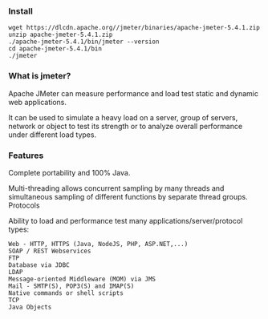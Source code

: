 ### Install

```shell
wget https://dlcdn.apache.org//jmeter/binaries/apache-jmeter-5.4.1.zip
unzip apache-jmeter-5.4.1.zip
./apache-jmeter-5.4.1/bin/jmeter --version
cd apache-jmeter-5.4.1/bin
./jmeter
```


### What is jmeter?

Apache JMeter can measure performance and load test static and dynamic web applications.

It can be used to simulate a heavy load on a server, group of servers, network or object to test its strength or to analyze overall performance under different load types.

### Features

Complete portability and 100% Java.

Multi-threading allows concurrent sampling by many threads and simultaneous sampling of different functions by separate thread groups.
Protocols

Ability to load and performance test many applications/server/protocol types:

    Web - HTTP, HTTPS (Java, NodeJS, PHP, ASP.NET,...)
    SOAP / REST Webservices
    FTP
    Database via JDBC
    LDAP
    Message-oriented Middleware (MOM) via JMS
    Mail - SMTP(S), POP3(S) and IMAP(S)
    Native commands or shell scripts
    TCP
    Java Objects
